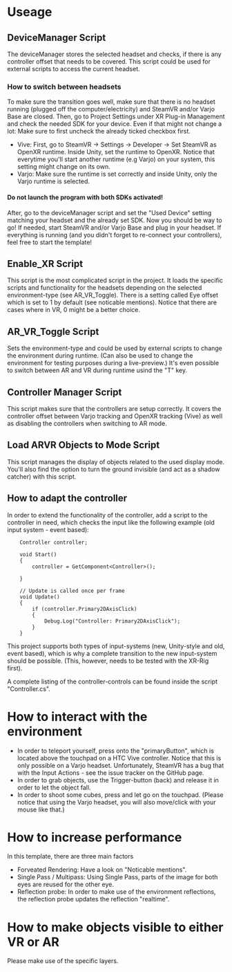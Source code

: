 # Useage

## DeviceManager Script

The deviceManager stores the selected headset and checks, if there is any controller offset that needs to be covered. This script could be used for external scripts to access the current headset.

### How to switch between headsets
To make sure the transition goes well, make sure that there is no headset running (plugged off the computer/electricity) and SteamVR and/or Varjo Base are closed. Then, go to Project Settings under XR Plug-in Management and check the needed SDK for your device. Even if that might not change a lot: Make sure to first uncheck the already ticked checkbox first.

- <bold>Vive</bold>: First, go to SteamVR -> Settings -> Developer -> Set SteamVR as OpenXR runtime. Inside Unity, set the runtime to OpenXR. Notice that everytime you'll start another runtime (e.g Varjo) on your system, this setting might change on its own.
- <bold>Varjo</bold>: Make sure the runtime is set correctly and inside Unity, only the Varjo runtime is selected.

#### Do not launch the program with both SDKs activated!

After, go to the deviceManager script and set the "Used Device" setting matching your headset and the already set SDK. Now you should be way to go! If needed, start SteamVR and/or Varjo Base and plug in your headset. If everything is running (and you didn't forget to re-connect your controllers), feel free to start the template!

## Enable_XR Script
This script is the most complicated script in the project. It loads the specific scripts and functionality for the headsets depending on the selected environment-type (see AR_VR_Toggle). There is a setting called Eye offset which is set to 1 by default (see noticable mentions). Notice that there are cases where in VR, 0 might be a better choice.

## AR_VR_Toggle Script
Sets the environment-type and could be used by external scripts to change the environment during runtime. (Can also be used to change the environment for testing purposes during a live-preview.)
It's even possible to switch between AR and VR during runtime usind the "T" key.

## Controller Manager Script
This script makes sure that the controllers are setup correctly. It covers the controller offset between Varjo tracking and OpenXR tracking (Vive) as well as disabling the controllers when switching to AR mode.

## Load ARVR Objects to Mode Script
This script manages the display of objects related to the used display mode. You'll also find the option to turn the ground invisible (and act as a shadow catcher) with this script.


## How to adapt the controller
In order to extend the functionality of the controller, add a script to the controller in need, which checks the input like the following example (old input system - event based):
```
    Controller controller;

    void Start()
    {
        controller = GetComponent<Controller>();

    }

    // Update is called once per frame
    void Update()
    {
        if (controller.Primary2DAxisClick)
        {
            Debug.Log("Controller: Primary2DAxisClick");
        }
    }
```

This project supports both types of input-systems (new, Unity-style and old, event based), which is why a complete transition to the new input-system should be possible. (This, however, needs to be tested with the XR-Rig first).

A complete listing of the controller-controls can be found inside the script "Controller.cs".

# How to interact with the environment
- In order to teleport yourself, press onto the "primaryButton", which is located above the touchpad on a HTC Vive controller. Notice that this is only possible on a Varjo headset. Unfortunately, SteamVR has a bug that with the Input Actions - see the issue tracker on the GitHub page.
- In order to grab objects, use the Trigger-button (back) and release it in order to let the object fall.
- In order to shoot some cubes, press and let go on the touchpad. (Please notice that using the Varjo headset, you will also move/click with your mouse like that.)

# How to increase performance
In this template, there are three main factors 
- Forveated Rendering: Have a look on "Noticable mentions".
- Single Pass / Multipass: Using Single Pass, parts of the image for both eyes are reused for the other eye.
- Reflection probe: In order to make use of the environment reflections, the reflection probe updates the reflection "realtime".

# How to make objects visible to either VR or AR
Please make use of the specific layers.
